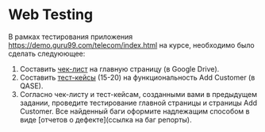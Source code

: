 # Web Testing

В рамках тестирования приложения https://demo.guru99.com/telecom/index.html на курсе, необходимо было сделать следуюющее:
1. Составить [чек-лист](Testing_documentation_Demo.guru99/1_check-list_demo.guru.99.pdf) на главную страницу (в Google Drive). 
2. Составить [тест-кейсы](Testing_documentation_Demo.guru99/2_test-case_demo.guru.99.pdf) (15-20) на функциональность Add Customer (в QASE).
3. Согласно чек-листу и тест-кейсам, созданными вами в предыдущем задании, проведите тестирование главной страницы и страницы Add Customer.
Все найденный баги оформите надлежащим способом в виде [отчетов о дефекте](ссылка на баг репорты).